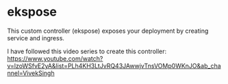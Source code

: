 # ekspose
This custom controller (ekspose) exposes your deployment by creating service and ingress. 


I have followed this video series to create this controller:
https://www.youtube.com/watch?v=lzoWSfvE2yA&list=PLh4KH3LtJvRQ43JAwwjvTnsVOMp0WKnJO&ab_channel=VivekSingh